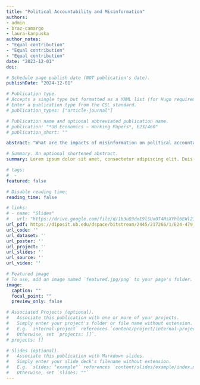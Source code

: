 ```yaml
---
title: "Political Accountability and Misinformation"
authors:
- admin
- braz-camargo
- laura-karpuska
author_notes:
- "Equal contribution"
- "Equal contribution"
- "Equal contribution"
date: "2023-12-01"
doi: 

# Schedule page publish date (NOT publication's date).
publishDate: "2024-12-01"

# Publication type.
# Accepts a single type but formatted as a YAML list (for Hugo requirements).
# Enter a publication type from the CSL standard.
# publication_types: ["article-journal"]

# Publication name and optional abbreviated publication name.
# publication: "*UB Economics – Working Papers*, E23/460"
# publication_short: ""

abstract: "What are the impacts of misinformation on political accountability? We address this question in a political career concerns framework with belief misspecification. In our model, an incumbent politician of an unknown ability seeks to maximize reelection chances by putting costly effort into a provision a public good. Citizens agree ex-ante on how to interpret the outcomes of the incumbent’s effort. However, some of them disagree on how to interpret other signals. Specifically, some voters incorrectly believe that a confounding signal is informative of about the incumbent’s ability, while others correctly understand that they are completely uninformative. This misspecification on this signal leads to ex-post disagreement on how successful the incumbent should be in providing the public good to secure a reelection. We consider both an intensive margin and an extensive margin of informational disagreement, that is, (i) how much the beliefs of citizens with learning misspecification differ from the beliefs of citizens with a correct learning model, and (ii) how much misspecified citizens represent in the composition of society. We characterize the impact of informational disagreement on effective accountability (the effort provided by the incumbent in equilibrium). Our analysis not only identifies situations in which misinformation impacts negatively the social contributions of elected governments, but also – perhaps counter-intuitively, situations in which misinformation increases political accountability."

# Summary. An optional shortened abstract.
summary: Lorem ipsum dolor sit amet, consectetur adipiscing elit. Duis posuere tellus ac convallis placerat. Proin tincidunt magna sed ex sollicitudin condimentum.

# tags:
#  - 
featured: false

# Disable reading time:
reading_time: false

# links:
# - name: "Slides"
#   url: "https://drive.google.com/file/d/1b3uQ3dxE9lSUxOT4MsXYhl6EWl21QUYV/view?usp=sharing"
url_pdf: https://diposit.ub.edu/dspace/bitstream/2445/217266/1/E24-479_Domenech%2bLorechio%2bTejada.pdf
url_code: ''
url_dataset: ''
url_poster: ''
url_project: ''
url_slides: ''
url_source: ''
url_video: ''

# Featured image
# To use, add an image named `featured.jpg/png` to your page's folder. 
image:
  caption: ""
  focal_point: ""
  preview_only: false

# Associated Projects (optional).
#   Associate this publication with one or more of your projects.
#   Simply enter your project's folder or file name without extension.
#   E.g. `internal-project` references `content/project/internal-project/index.md`.
#   Otherwise, set `projects: []`.
# projects: []

# Slides (optional).
#   Associate this publication with Markdown slides.
#   Simply enter your slide deck's filename without extension.
#   E.g. `slides: "example"` references `content/slides/example/index.md`.
#   Otherwise, set `slides: ""`
---
```


